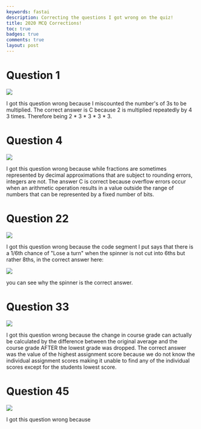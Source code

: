 ```yaml
---
keywords: fastai
description: Correcting the questions I got wrong on the quiz!
title: 2020 MCQ Corrections!
toc: true 
badges: true
comments: true
layout: post
---
```


# Question 1

![]({{site.baseurl}}/images/miscount3.jpg)

I got this question wrong because I miscounted the number's of 3s to be multiplied. The correct answer is C because 2 is multiplied repeatedly by 4 3 times. Therefore being 2 * 3 * 3 * 3 * 3.

# Question 4

![]({{site.baseurl}}/images/overflow.jpg)

I got this question wrong because while fractions are sometimes represented by decimal approximations that are subject to rounding errors, integers are not. The answer C is correct because overflow errors occur when an arithmetic operation results in a value outside the range of numbers that can be represented by a fixed number of bits.

# Question 22 

![]({{site.baseurl}}/images/incorrect.jpg)

I got this question wrong because the code segment I put says that there is a 1/6th chance of "Lose a turn" when the spinner is not cut into 6ths but rather 8ths, in the correct answer here:

![]({{site.baseurl}}/images/correct.jpg)

you can see why the spinner is the correct answer.

# Question 33

![]({{site.baseurl}}/images/assigmentscore.jpg)

I got this question wrong because the change in course grade can actually be calculated by the difference between the original average and the course grade AFTER the lowest grade was dropped. The correct answer was the value of the highest assignment score because we do not know the individual assignment scores making it unable to find any of the individual scores except for the students lowest score. 

# Question 45

![]({{site.baseurl}}/images/coinflip.jpg)

I got this question wrong because 